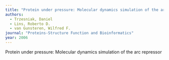 ```yaml
---
title: "Protein under pressure: Molecular dynamics simulation of the arc repressor"
authors:
  - Trzesniak, Daniel
  - Lins, Roberto D.
  - van Gunsteren, Wilfred F.
journal: "Proteins-Structure Function and Bioinformatics"
year: 2006
---
```


Protein under pressure: Molecular dynamics simulation of the arc repressor
